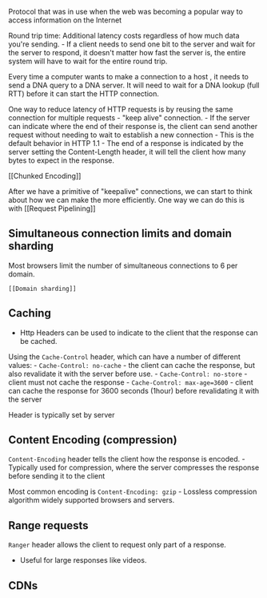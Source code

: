 
Protocol that was in use when the web was becoming a popular way to access information on the Internet






Round trip time:
	Additional latency costs regardless of how much data you're sending.
	- If a client needs to send one bit to the server and wait for the server to respond, it doesn't matter how fast the server is, the entire system will have to wait for the entire round trip.

Every time a computer wants to make a connection to a host , it needs to send a DNA query to a DNA server. It will need to wait for a DNA lookup (full RTT) before it can start the HTTP connection.


One way to reduce latency of HTTP requests is by reusing the same connection for multiple requests
	- "keep alive" connection.
		- If the server can indicate where the end of their response is, the client can send another request without needing to wait to establish a new connection
	- This is the default behavior in HTTP 1.1
	- The end of a response is indicated by the server setting the Content-Length header, it will tell the client how many bytes to expect in the response.

[[Chunked Encoding]]


After we have a primitive of "keepalive" connections, we can start to think about how we can make the more efficiently.
	One way we can do this is with [[Request Pipelining]]


## Simultaneous connection limits and domain sharding


Most browsers limit the number of simultaneous connections to 6 per domain.

	[[Domain sharding]]


## Caching

- Http Headers can be used to indicate to the client that the response can be cached.

Using the `Cache-Control` header, which can have a number of different values:
	- `Cache-Control: no-cache`
		- the client can cache the response, but also revalidate it with the server before use.
	- `Cache-Control: no-store`
		- client must not cache the response
	- `Cache-Control: max-age=3600`
		- client can cache the response for 3600 seconds (1hour) before revalidating it with the server


Header is typically set by server 


## Content Encoding (compression)

`Content-Encoding` header tells the client how the response is encoded.
	- Typically used for compression, where the server compresses the response before sending it to the client

Most common encoding is `Content-Encoding: gzip`
	- Lossless compression algorithm widely supported browsers and servers.


## Range requests

`Ranger` header allows the client to request only part of a response.
- Useful for large responses like videos.



## CDNs
	